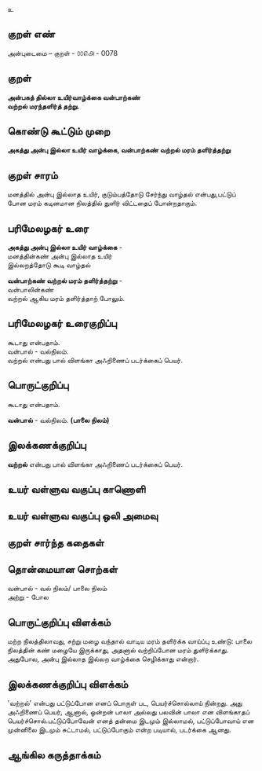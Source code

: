 உ

## குறள் எண் 

அன்புடைமை – குறள் - ௦௦௭௮ - 0078  

## குறள் 

**அன்பகத் தில்லா உயிர்வாழ்க்கை வன்பாற்கண்  
வற்றல் மரந்தளிர்த் தற்று.** 

## கொண்டு கூட்டும் முறை

**அகத்து அன்பு இல்லா உயிர் வாழ்க்கை, வன்பாற்கண் வற்றல் மரம் தளிர்த்தற்று**  

## குறள் சாரம் 

மனத்தில் அன்பு இல்லாத உயிர், குடும்பத்தோடு சேர்ந்து வாழ்தல் என்பது,பட்டுப் போன மரம் கடினமான நிலத்தில் துளிர் விட்டதைப் போன்றதாகும்.

## பரிமேலழகர் உரை

**அகத்து அன்பு இல்லா உயிர் வாழ்க்கை** -  
மனத்தின்கண் அன்பு இல்லாத உயிர்  
இல்லறத்தோடு கூடி வாழ்தல்  

**வன்பாற்கண் வற்றல் மரம் தளிர்த்தற்று** -  
வன்பாலின்கண்  
வற்றல் ஆகிய மரம் தளிர்த்தாற் போலும். 

## பரிமேலழகர் உரைகுறிப்பு   

கூடாது என்பதாம்.  
வன்பால் - வல்நிலம்.  
வற்றல் என்பது பால் விளங்கா அஃறிணைப் படர்க்கைப் பெயர்.  

## பொருட்குறிப்பு 

கூடாது என்பதாம். 

**வன்பால்** - வல்நிலம். **(பாலை நிலம்)** 

## இலக்கணக்குறிப்பு  

 **வற்றல்** என்பது பால் விளங்கா அஃறிணைப் படர்க்கைப் பெயர்.
 
## உயர் வள்ளுவ வகுப்பு காணொளி


## உயர் வள்ளுவ வகுப்பு ஒலி அமைவு 

 
## குறள் சார்ந்த கதைகள் 


## தொன்மையான சொற்கள்

வன்பால் - வல் நிலம்/ பாலை நிலம்  
அற்று - போல 

## பொருட்குறிப்பு விளக்கம்

மற்ற நிலத்திலாவது, சற்று மழை வந்தால் வாடிய மரம் தளிர்க்க வாய்ப்பு உண்டு: பாலை நிலத்தின் கண் மழையே இருக்காது, அதனால் வற்றிப்போன மரம் துளிர்க்காது. அதுபோல, அன்பு இல்லாத இல்லற வாழ்க்கை செழிக்காது என்றார்.

## இலக்கணக்குறிப்பு விளக்கம்

'வற்றல்' என்பது பட்டுப்போன எனப் பொருள் பட, பெயர்ச்சொல்லாய்  நின்றது. அது அஃறிணைப் பெயர், ஆனால், ஒன்றன் பாலா அல்லது பலவின் பாலா என விளங்காதப் பெயர்ச்சொல்.பட்டுப்போவேன் எனத் தன்மை இடமும் இல்லாமல், பட்டுப்போவாய் என முன்னிலை இடமும் சுட்டாமல், பட்டுப்போகும் என்ற படியால், படர்க்கை ஆனது.  

## ஆங்கில கருத்தாக்கம் 


